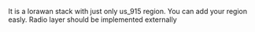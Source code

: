 It is a lorawan stack with just only us_915 region.
You can add your region easly.
Radio layer should be implemented externally 
